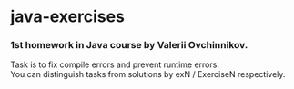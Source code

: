 # java-exercises
<h3>1st homework in Java course by Valerii Ovchinnikov.<br></h3>
Task is to fix compile errors and prevent runtime errors.<br>
You can distinguish tasks from solutions by exN / ExerciseN respectively.
